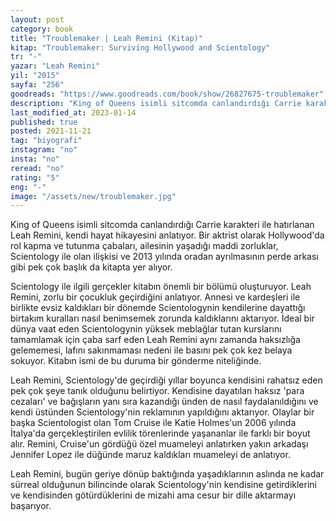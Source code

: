 ```yaml
---
layout: post
category: book
title: "Troublemaker | Leah Remini (Kitap)"
kitap: "Troublemaker: Surviving Hollywood and Scientology"
tr: "-"
yazar: "Leah Remini"
yil: "2015"
sayfa: "256"
goodreads: "https://www.goodreads.com/book/show/26827675-troublemaker"
description: "King of Queens isimli sitcomda canlandırdığı Carrie karakteri ile hatırlanan Leah Remini, Troublemaker isimli kitabında kendi hayat hikayesini anlatıyor."
last_modified_at: 2023-01-14
published: true
posted: 2021-11-21
tag: "biyografi"
instagram: "no"
insta: "no"
reread: "no"
rating: "5"
eng: "-"
image: "/assets/new/troublemaker.jpg"
---
```


King of Queens isimli sitcomda canlandırdığı Carrie karakteri ile hatırlanan Leah Remini, kendi hayat hikayesini anlatıyor. Bir aktrist olarak Hollywood'da rol kapma ve tutunma çabaları, ailesinin yaşadığı maddi zorluklar, Scientology ile olan ilişkisi ve 2013 yılında oradan ayrılmasının perde arkası gibi pek çok başlık da kitapta yer alıyor.

Scientology ile ilgili gerçekler kitabın önemli bir bölümü oluşturuyor. Leah Remini, zorlu bir çocukluk geçirdiğini anlatıyor. Annesi ve kardeşleri ile birlikte evsiz kaldıkları bir dönemde Scientologynin kendilerine dayattığı birtakım kuralları nasıl benimsemek zorunda kaldıklarını aktarıyor. İdeal bir dünya vaat eden Scientologynin yüksek meblağlar tutan kurslarını tamamlamak için çaba sarf eden Leah Remini aynı zamanda haksızlığa gelememesi, lafını sakınmaması nedeni ile basını pek çok kez belaya sokuyor. Kitabın ismi de bu duruma bir gönderme niteliğinde.

Leah Remini, Scientology'de geçirdiği yıllar boyunca kendisini rahatsız eden pek çok şeye tanık olduğunu belirtiyor. Kendisine dayatılan haksız 'para cezaları' ve bağışların yanı sıra kazandığı ünden de nasıl faydalanıldığını ve kendi üstünden Scientology'nin reklamının yapıldığını aktarıyor. Olaylar bir başka Scientologist olan Tom Cruise ile Katie Holmes'un 2006 yılında İtalya'da gerçekleştirilen evlilik törenlerinde yaşananlar ile farklı bir boyut alır. Remini, Cruise'un gördüğü özel muameleyi anlatırken yakın arkadaşı Jennifer Lopez ile düğünde maruz kaldıkları muameleyi de anlatıyor.

Leah Remini, bugün geriye dönüp baktığında yaşadıklarının aslında ne kadar sürreal olduğunun bilincinde olarak Scientology'nin kendisine getirdiklerini ve kendisinden götürdüklerini de mizahi ama cesur bir dille aktarmayı başarıyor.
